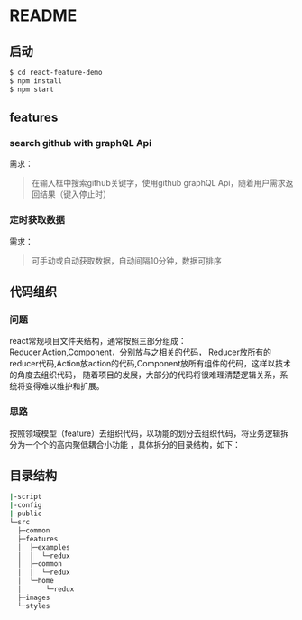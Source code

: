 # README
## 启动

```bash
$ cd react-feature-demo
$ npm install
$ npm start
```
## features
### search github with graphQL Api
需求：
> 在输入框中搜索github关键字，使用github graphQL Api，随着用户需求返回结果（键入停止时）

### 定时获取数据
需求：
> 可手动或自动获取数据，自动间隔10分钟，数据可排序


## 代码组织

### 问题
react常规项目文件夹结构，通常按照三部分组成：Reducer,Action,Component，分别放与之相关的代码，
Reducer放所有的reducer代码,Action放action的代码,Component放所有组件的代码，这样以技术的角度去组织代码，
随着项目的发展，大部分的代码将很难理清楚逻辑关系，系统将变得难以维护和扩展。

### 思路
按照领域模型（feature）去组织代码，以功能的划分去组织代码，将业务逻辑拆分为一个个的高内聚低耦合小功能
，具体拆分的目录结构，如下：

## 目录结构
```bash
|-script
|-config
|-public
└─src
  ├─common
  ├─features
  │  ├─examples
  │  │  └─redux
  │  ├─common
  │  │  └─redux
  │  └─home
  │      └─redux
  ├─images
  └─styles
```